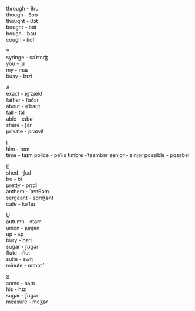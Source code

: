 through - θru <br>
though - ðoʊ <br>
thought - θɔt <br>
bought - bɑt <br>
bough - baʊ <br>
cough	- kɑf<br>

Y<br>
syringe - səˈrɪnʤ <br>
you - ju <br>
my - maɪ <br>
busy - bɪzi	<br>

A<br>
exact - ɪgˈzækt <br>
father - fɑðər <br>
about - əˈbaʊt <br>
fall - fɔl <br>
able - eɪbəl <br>
share - ʃɛr <br>
private	- praɪvit<br>

I<br>
him - hɪm <br>
time - taɪm 
police - pəˈlis 
timbre -ˈtaembər 
senior - sinjər 
possible - pɑsəbəl

E<br>
shed - ʃɛd <br>
be - bi <br>
pretty - prɪdi <br>
anthem - ˈænθəm <br>
sergeant - sɑrʤənt <br>
cafe - kəˈfeɪ<br>

U<br>
autumn - ɔtəm <br>
union - junjən <br>
up - ʌp<br>
bury - bɛri <br>
sugar - ʃʊgər <br>
flute - flut <br>
suite - swit <br>
minute - mɪnət	ˈ<br>

S <br>
some - sʌm <br>
his - hɪz <br>
sugar - ʃʊgər<br>
measure - mɛʒər<br>
